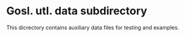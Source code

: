 # Gosl. utl. data subdirectory

This dicrectory contains auxiliary data files for testing and examples.
